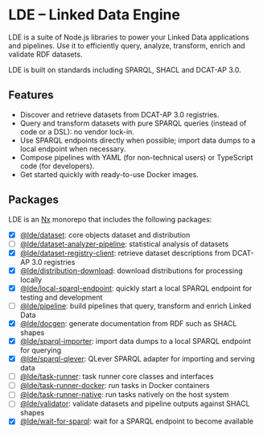 # LDE – Linked Data Engine

LDE is a suite of Node.js libraries to power your Linked Data applications and pipelines.
Use it to efficiently query, analyze, transform, enrich and validate RDF datasets.

LDE is built on standards including SPARQL, SHACL and DCAT-AP 3.0.

## Features

* Discover and retrieve datasets from DCAT-AP 3.0 registries.
* Query and transform datasets with pure SPARQL queries (instead of code or a DSL): no vendor lock-in.
* Use SPARQL endpoints directly when possible; import data dumps to a local endpoint when necessary.
* Compose pipelines with YAML (for non-technical users) or TypeScript code (for developers). 
* Get started quickly with ready-to-use Docker images.

## Packages

LDE is an [Nx](https://nx.dev) monorepo that includes the following packages:

* [x] [@lde/dataset](packages/dataset): core objects dataset and distribution
* [ ] [@lde/dataset-analyzer-pipeline](packages/dataset-analyzer-pipeline): statistical analysis of datasets
* [x] [@lde/dataset-registry-client](packages/dataset-registry-client): retrieve dataset descriptions from DCAT-AP 3.0 registries
* [x] [@lde/distribution-download](packages/distribution-download): download distributions for processing locally
* [x] [@lde/local-sparql-endpoint](packages/pipeline): quickly start a local SPARQL endpoint for testing and development
* [ ] [@lde/pipeline](packages/pipeline): build pipelines that query, transform and enrich Linked Data
* [x] [@lde/docgen](packages/docgen): generate documentation from RDF such as SHACL shapes
* [x] [@lde/sparql-importer](packages/sparql-importer): import data dumps to a local SPARQL endpoint for querying
* [x] [@lde/sparql-qlever](packages/sparql-qlever): QLever SPARQL adapter for importing and serving data
* [ ] [@lde/task-runner](packages/task-runner): task runner core classes and interfaces
* [ ] [@lde/task-runner-docker](packages/task-runner-docker): run tasks in Docker containers
* [ ] [@lde/task-runner-native](packages/task-runner-native): run tasks natively on the host system
* [ ] [@lde/validator](packages/validator): validate datasets and pipeline outputs against SHACL shapes
* [x] [@lde/wait-for-sparql](packages/wait-for-sparql): wait for a SPARQL endpoint to become available
